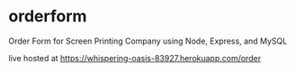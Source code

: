 # orderform
Order Form for Screen Printing Company using Node, Express, and MySQL

live hosted at https://whispering-oasis-83927.herokuapp.com/order
